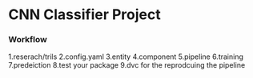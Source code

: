 # CNN Classifier Project


### Workflow

1.reserach/trils
2.config.yaml
3.entity
4.component
5.pipeline
6.training
7.predeiction
8.test your package
9.dvc for the reprodcuing the pipeline